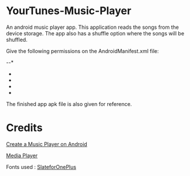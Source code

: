 # YourTunes-Music-Player
An android music player app. This application reads the songs from the device storage. The app also has a shuffle option where the songs will be shuffled. 

Give the following permissions on the AndroidManifest.xml file:

--* <uses-permission android:name="android.permission.WAKE_LOCK"/>
* <uses-permission android:name="android.permission.READ_EXTERNAL_STORAGE" />
* <uses-permission android:name="android.permission.WRITE_EXTERNAL_STORAGE" />
* <uses-permission android:name="android.permission.FOREGROUND_SERVICE" />
* <uses-permission android:name="android.permission.ACCESS_NOTIFICATION_POLICY" />

The finished app apk file is also given for reference.

# Credits
[Create a Music Player on Android](https://code.tutsplus.com/tutorials/create-a-music-player-on-android-project-setup--mobile-22764)

[Media Player](https://developer.android.com/guide/topics/media/mediaplayer)

Fonts used : [SlateforOnePlus](https://drive.google.com/drive/u/0/folders/0B9UzADWnkrLHM0UtZWZTa0poTTA) 
